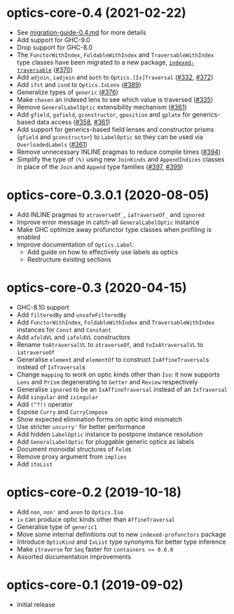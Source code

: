 # optics-core-0.4 (2021-02-22)
* See [migration-guide-0.4.md](https://github.com/well-typed/optics/blob/master/migration-guide-0.4.md) for more details
* Add support for GHC-9.0
* Drop support for GHC-8.0
* The `FunctorWithIndex`, `FoldableWithIndex` and `TraversableWithIndex` type
  classes have been migrated to a new package,
  [`indexed-traversable`](https://hackage.haskell.org/package/indexed-traversable)
  ([#370](https://github.com/well-typed/optics/pull/370))
* Add `adjoin`, `iadjoin` and `both` to `Optics.[Ix]Traversal`
  ([#332](https://github.com/well-typed/optics/pull/332),
   [#372](https://github.com/well-typed/optics/pull/372))
* Add `ifst` and `isnd` to `Optics.IxLens`
  ([#389](https://github.com/well-typed/optics/pull/389))
* Generalize types of `generic`
  ([#376](https://github.com/well-typed/optics/pull/376))
* Make `chosen` an indexed lens to see which value is traversed
  ([#335](https://github.com/well-typed/optics/pull/335))
* Remove `GeneralLabelOptic` extensibility mechanism
  ([#361](https://github.com/well-typed/optics/pull/361))
* Add `gfield`, `gafield`, `gconstructor`, `gposition` and `gplate` for
  generics-based data access
  ([#358](https://github.com/well-typed/optics/pull/358),
   [#361](https://github.com/well-typed/optics/pull/361))
* Add support for generics-based field lenses and constructor prisms (`gfield`
  and `gconstructor`) to `LabelOptic` so they can be used via `OverloadedLabels`
  ([#361](https://github.com/well-typed/optics/pull/361))
* Remove unnecessary INLINE pragmas to reduce compile times
  ([#394](https://github.com/well-typed/optics/pull/394))
* Simplify the type of `(%)` using new `JoinKinds` and `AppendIndices` classes
  in place of the `Join` and `Append` type families
  ([#397](https://github.com/well-typed/optics/pull/397),
   [#399](https://github.com/well-typed/optics/pull/399))

# optics-core-0.3.0.1 (2020-08-05)
* Add INLINE pragmas to `atraverseOf_`, `iaTraverseOf_` and `ignored`
* Improve error message in catch-all `GeneralLabelOptic` instance
* Make GHC optimize away profunctor type classes when profiling is enabled
* Improve documentation of `Optics.Label`:
  - Add guide on how to effectively use labels as optics
  - Restructure existing sections

# optics-core-0.3 (2020-04-15)
* GHC-8.10 support
* Add `filteredBy` and `unsafeFilteredBy`
* Add `FunctorWithIndex`, `FoldableWithIndex` and `TraversableWithIndex`
  instances for `Const` and `Constant`
* Add `afoldVL` and `iafoldVL` constructors
* Rename `toAtraversalVL` to `atraverseOf`, and `toIxAtraversalVL` to `iatraverseOf`
* Generalise `element` and `elementOf` to construct `IxAffineTraversal`s
  instead of `IxTraversal`s
* Change `mapping` to work on optic kinds other than `Iso`: it now supports
  `Lens` and `Prism` degenerating to `Getter` and `Review` respectively
* Generalise `ignored` to be an `IxAffineTraversal` instead of an `IxTraversal`
* Add `singular` and `isingular`
* Add `(^?!)` operator
* Expose `Curry` and `CurryCompose`
* Show expected elimination forms on optic kind mismatch
* Use stricter `uncurry'` for better performance
* Add hidden `LabelOptic` instance to postpone instance resolution
* Add `GeneralLabelOptic` for pluggable generic optics as labels
* Document monoidal structures of `Fold`s
* Remove proxy argument from `implies`
* Add `itoList`

# optics-core-0.2 (2019-10-18)
* Add `non`, `non'` and `anon` to `Optics.Iso`
* `ix` can produce optic kinds other than `AffineTraversal`
* Generalise type of `generic1`
* Move some internal definitions out to new `indexed-profunctors` package
* Introduce `OpticKind` and `IxList` type synonyms for better type inference
* Make `itraverse` for `Seq` faster for `containers >= 0.6.0`
* Assorted documentation improvements

# optics-core-0.1 (2019-09-02)
* Initial release
